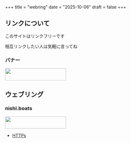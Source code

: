 +++
title = "webring"
date = "2025-10-06"
draft = false
+++

## リンクについて
このサイトはリンクフリーです

相互リンクしたい人は気軽に言ってね

### バナー

<img src="https://owasikohu.dev/webring/owasikohu.dev.png" height="40" width="200">

## ウェブリング



### nishi.boats
<img src="https://nishi.boats/banner.gif" height="40" width="200">

- [HTTPs](https://nishi.boats)

